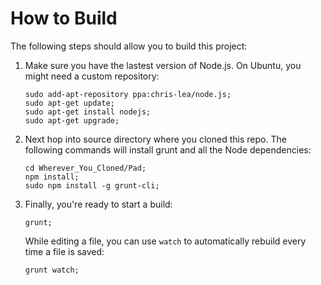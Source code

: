 How to Build
============

The following steps should allow you to build this project:

1. Make sure you have the lastest version of Node.js. On Ubuntu, you might
   need a custom repository:

   ```
   sudo add-apt-repository ppa:chris-lea/node.js;
   sudo apt-get update;
   sudo apt-get install nodejs;
   sudo apt-get upgrade;
   ```

2. Next hop into source directory where you cloned this repo. The following
   commands will install grunt and all the Node dependencies:

   ```
   cd Wherever_You_Cloned/Pad;
   npm install;
   sudo npm install -g grunt-cli;
   ```

3. Finally, you're ready to start a build:

   ```
   grunt;
   ```

   While editing a file, you can use `watch` to automatically rebuild every
   time a file is saved:

   ```
   grunt watch;
   ```


